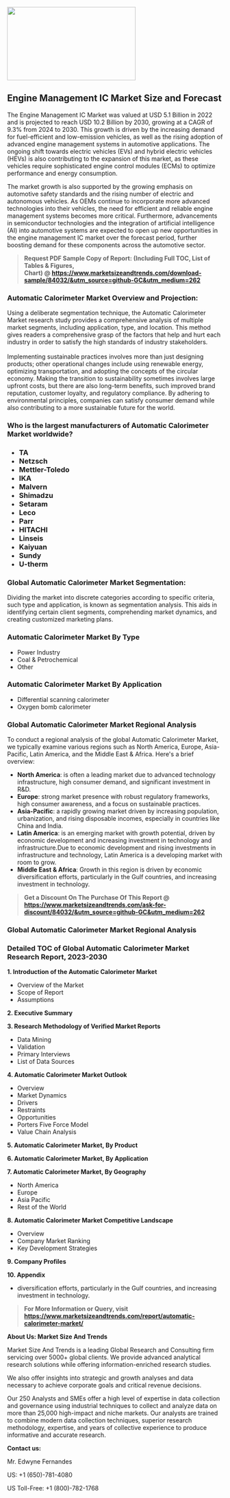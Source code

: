 <p><img class="alignnone size-medium wp-image-20088" src="https://ffe5etoiles.com/wp-content/uploads/2024/12/MST1-300x171.png" alt="" width="300" height="171" /></p><h2>Engine Management IC Market Size and Forecast</h2><p>The Engine Management IC Market was valued at USD 5.1 Billion in 2022 and is projected to reach USD 10.2 Billion by 2030, growing at a CAGR of 9.3% from 2024 to 2030. This growth is driven by the increasing demand for fuel-efficient and low-emission vehicles, as well as the rising adoption of advanced engine management systems in automotive applications. The ongoing shift towards electric vehicles (EVs) and hybrid electric vehicles (HEVs) is also contributing to the expansion of this market, as these vehicles require sophisticated engine control modules (ECMs) to optimize performance and energy consumption.</p><p>The market growth is also supported by the growing emphasis on automotive safety standards and the rising number of electric and autonomous vehicles. As OEMs continue to incorporate more advanced technologies into their vehicles, the need for efficient and reliable engine management systems becomes more critical. Furthermore, advancements in semiconductor technologies and the integration of artificial intelligence (AI) into automotive systems are expected to open up new opportunities in the engine management IC market over the forecast period, further boosting demand for these components across the automotive sector.</p></p><blockquote id="" class=""><strong>Request PDF Sample Copy of Report: (Including Full TOC, List of Tables &amp; Figures, Chart)&nbsp;@&nbsp;<strong><a href="https://www.marketsizeandtrends.com/download-sample/84032/&utm_source=github-GC&utm_medium=262" target="_blank">https://www.marketsizeandtrends.com/download-sample/84032/&utm_source=github-GC&utm_medium=262</a></strong></strong></blockquote><h3 id="" class="">Automatic Calorimeter Market&nbsp;Overview and Projection:</h3><p id="" class="">Using a deliberate segmentation technique, the Automatic Calorimeter Market research study provides a comprehensive analysis of multiple market segments, including application, type, and location. This method gives readers a comprehensive grasp of the factors that help and hurt each industry in order to satisfy the high standards of industry stakeholders. <br /> <br />Implementing sustainable practices involves more than just designing products; other operational changes include using renewable energy, optimizing transportation, and adopting the concepts of the circular economy. Making the transition to sustainability sometimes involves large upfront costs, but there are also long-term benefits, such improved brand reputation, customer loyalty, and regulatory compliance. By adhering to environmental principles, companies can satisfy consumer demand while also contributing to a more sustainable future for the world.</p><h3 id="" class="">Who is the largest manufacturers of&nbsp;Automatic Calorimeter Market worldwide?</h3><h3 class=""><p><ul><li>TA </li><li> Netzsch </li><li> Mettler-Toledo </li><li> IKA </li><li> Malvern </li><li> Shimadzu </li><li> Setaram </li><li> Leco </li><li> Parr </li><li> HITACHI </li><li> Linseis </li><li> Kaiyuan </li><li> Sundy </li><li> U-therm</li></ul></p></h3><h3 id="" class="">Global&nbsp;Automatic Calorimeter Market Segmentation:</h3><p id="" class="">Dividing the market into discrete categories according to specific criteria, such type and application, is known as segmentation analysis. This aids in identifying certain client segments, comprehending market dynamics, and creating customized marketing plans.</p><h3 id="" class="">Automatic Calorimeter Market&nbsp;By Type</h3><p><p><ul><li>Power Industry</li><li> Coal & Petrochemical</li><li> Other</p></li></ul></p></p><h3 id="" class="">Automatic Calorimeter Market&nbsp;By Application</h3><p class=""><p><ul><li>Differential scanning calorimeter</li><li> Oxygen bomb calorimeter</li></ul></p></p><h3 id="" class="">Global Automatic Calorimeter Market Regional Analysis</h3><p id="" class="">To conduct a regional analysis of the global Automatic Calorimeter Market, we typically examine various regions such as North America, Europe, Asia-Pacific, Latin America, and the Middle East &amp; Africa. Here's a brief overview:</p><ul><li><strong>North America</strong>: is often a leading market due to advanced technology infrastructure, high consumer demand, and significant investment in R&amp;D.</li><li><strong>Europe</strong>: strong market presence with robust regulatory frameworks, high consumer awareness, and a focus on sustainable practices.</li><li><strong>Asia-Pacific</strong>: a rapidly growing market driven by increasing population, urbanization, and rising disposable incomes, especially in countries like China and India.</li><li><strong>Latin America</strong>: is an emerging market with growth potential, driven by economic development and increasing investment in technology and infrastructure.Due to economic development and rising investments in infrastructure and technology, Latin America is a developing market with room to grow.</li><li><strong>Middle East &amp; Africa</strong>: Growth in this region is driven by economic diversification efforts, particularly in the Gulf countries, and increasing investment in technology.</li></ul><blockquote id="" class=""><strong>Get a Discount On The Purchase Of This Report @ <strong><a href="https://www.marketsizeandtrends.com/ask-for-discount/84032/&utm_source=github-GC&utm_medium=262" target="_blank">https://www.marketsizeandtrends.com/ask-for-discount/84032/&utm_source=github-GC&utm_medium=262</a></strong></strong></blockquote><h3 id="" class="">Global Automatic Calorimeter Market Regional Analysis</h3><h3 id="" class="">Detailed TOC of Global Automatic Calorimeter Market Research Report, 2023-2030</h3><p id="" class=""><strong>1. Introduction of the Automatic Calorimeter Market</strong></p><ul><li>Overview of the Market</li><li>Scope of Report</li><li>Assumptions</li></ul><p id="" class=""><strong>2. Executive Summary</strong></p><p id="" class=""><strong>3. Research Methodology of Verified Market Reports</strong></p><ul><li>Data Mining</li><li>Validation</li><li>Primary Interviews</li><li>List of Data Sources</li></ul><p id="" class=""><strong>4. Automatic Calorimeter Market Outlook</strong></p><ul><li>Overview</li><li>Market Dynamics</li><li>Drivers</li><li>Restraints</li><li>Opportunities</li><li>Porters Five Force Model</li><li>Value Chain Analysis</li></ul><p id="" class=""><strong>5. Automatic Calorimeter Market, By Product</strong></p><p id="" class=""><strong>6. Automatic Calorimeter Market, By Application</strong></p><p id="" class=""><strong>7. Automatic Calorimeter Market, By Geography</strong></p><ul><li>North America</li><li>Europe</li><li>Asia Pacific</li><li>Rest of the World</li></ul><p id="" class=""><strong>8. Automatic Calorimeter Market Competitive Landscape</strong></p><ul><li>Overview</li><li>Company Market Ranking</li><li>Key Development Strategies</li></ul><p id="" class=""><strong>9. Company Profiles</strong></p><p id="" class=""><strong>10. Appendix</strong></p><ul><li>diversification efforts, particularly in the Gulf countries, and increasing investment in technology.</li></ul><blockquote id="" class=""><strong>For More Information or Query, visit <strong><strong><a href="https://www.marketsizeandtrends.com/report/automatic-calorimeter-market/" target="_blank">https://www.marketsizeandtrends.com/report/automatic-calorimeter-market/</a></strong></strong></strong></blockquote><p id="" class=""><strong>About Us: Market Size And Trends</strong></p><p id="" class="">Market Size And Trends is a leading Global Research and Consulting firm servicing over 5000+ global clients. We provide advanced analytical research solutions while offering information-enriched research studies.</p><p id="" class="">We also offer insights into strategic and growth analyses and data necessary to achieve corporate goals and critical revenue decisions.</p><p id="" class="">Our 250 Analysts and SMEs offer a high level of expertise in data collection and governance using industrial techniques to collect and analyze data on more than 25,000 high-impact and niche markets. Our analysts are trained to combine modern data collection techniques, superior research methodology, expertise, and years of collective experience to produce informative and accurate research.</p><p id="" class=""><strong>Contact us:</strong></p><p id="" class="">Mr. Edwyne Fernandes</p><p id="" class="">US: +1 (650)-781-4080</p><p id="" class="">US Toll-Free: +1 (800)-782-1768</p>
